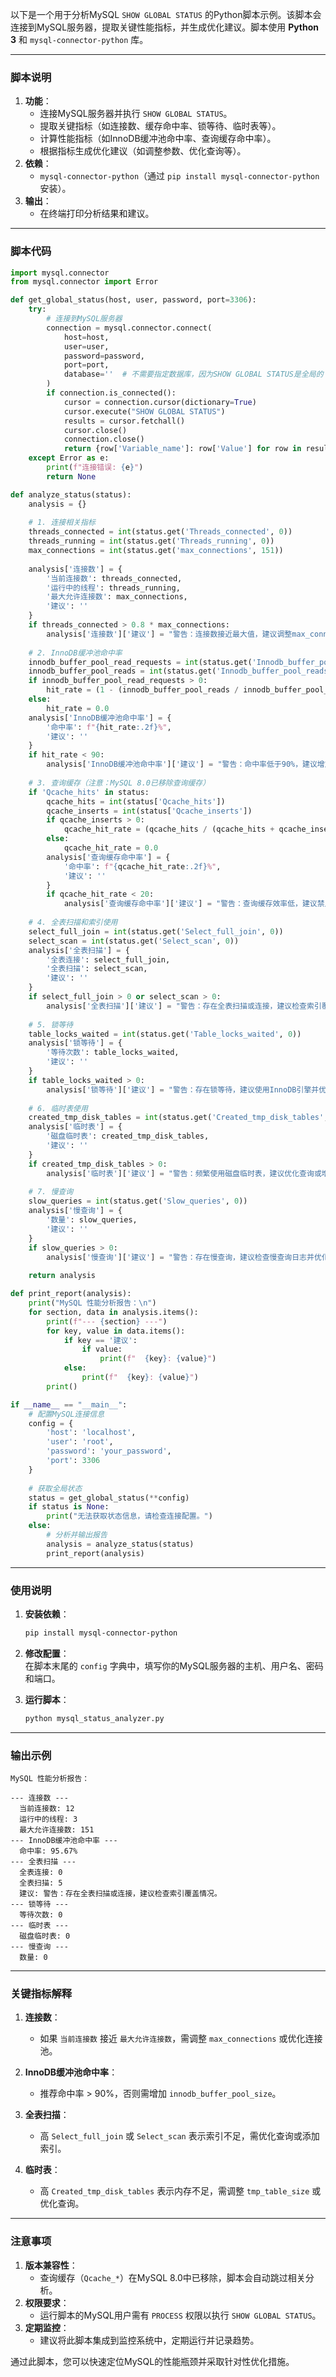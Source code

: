 以下是一个用于分析MySQL `SHOW GLOBAL STATUS` 的Python脚本示例。该脚本会连接到MySQL服务器，提取关键性能指标，并生成优化建议。脚本使用 **Python 3** 和 `mysql-connector-python` 库。

---

### **脚本说明**
1. **功能**：  
   - 连接MySQL服务器并执行 `SHOW GLOBAL STATUS`。  
   - 提取关键指标（如连接数、缓存命中率、锁等待、临时表等）。  
   - 计算性能指标（如InnoDB缓冲池命中率、查询缓存命中率）。  
   - 根据指标生成优化建议（如调整参数、优化查询等）。  
2. **依赖**：  
   - `mysql-connector-python`（通过 `pip install mysql-connector-python` 安装）。  
3. **输出**：  
   - 在终端打印分析结果和建议。

---

### **脚本代码**
```python
import mysql.connector
from mysql.connector import Error

def get_global_status(host, user, password, port=3306):
    try:
        # 连接到MySQL服务器
        connection = mysql.connector.connect(
            host=host,
            user=user,
            password=password,
            port=port,
            database=''  # 不需要指定数据库，因为SHOW GLOBAL STATUS是全局的
        )
        if connection.is_connected():
            cursor = connection.cursor(dictionary=True)
            cursor.execute("SHOW GLOBAL STATUS")
            results = cursor.fetchall()
            cursor.close()
            connection.close()
            return {row['Variable_name']: row['Value'] for row in results}
    except Error as e:
        print(f"连接错误: {e}")
        return None

def analyze_status(status):
    analysis = {}
    
    # 1. 连接相关指标
    threads_connected = int(status.get('Threads_connected', 0))
    threads_running = int(status.get('Threads_running', 0))
    max_connections = int(status.get('max_connections', 151))
    
    analysis['连接数'] = {
        '当前连接数': threads_connected,
        '运行中的线程': threads_running,
        '最大允许连接数': max_connections,
        '建议': ''
    }
    if threads_connected > 0.8 * max_connections:
        analysis['连接数']['建议'] = "警告：连接数接近最大值，建议调整max_connections或优化连接池配置。"
    
    # 2. InnoDB缓冲池命中率
    innodb_buffer_pool_read_requests = int(status.get('Innodb_buffer_pool_read_requests', 0))
    innodb_buffer_pool_reads = int(status.get('Innodb_buffer_pool_reads', 0))
    if innodb_buffer_pool_read_requests > 0:
        hit_rate = (1 - (innodb_buffer_pool_reads / innodb_buffer_pool_read_requests)) * 100
    else:
        hit_rate = 0.0
    analysis['InnoDB缓冲池命中率'] = {
        '命中率': f"{hit_rate:.2f}%",
        '建议': ''
    }
    if hit_rate < 90:
        analysis['InnoDB缓冲池命中率']['建议'] = "警告：命中率低于90%，建议增加innodb_buffer_pool_size。"
    
    # 3. 查询缓存（注意：MySQL 8.0已移除查询缓存）
    if 'Qcache_hits' in status:
        qcache_hits = int(status['Qcache_hits'])
        qcache_inserts = int(status['Qcache_inserts'])
        if qcache_inserts > 0:
            qcache_hit_rate = (qcache_hits / (qcache_hits + qcache_inserts)) * 100
        else:
            qcache_hit_rate = 0.0
        analysis['查询缓存命中率'] = {
            '命中率': f"{qcache_hit_rate:.2f}%",
            '建议': ''
        }
        if qcache_hit_rate < 20:
            analysis['查询缓存命中率']['建议'] = "警告：查询缓存效率低，建议禁用查询缓存（query_cache_type=OFF）。"
    
    # 4. 全表扫描和索引使用
    select_full_join = int(status.get('Select_full_join', 0))
    select_scan = int(status.get('Select_scan', 0))
    analysis['全表扫描'] = {
        '全表连接': select_full_join,
        '全表扫描': select_scan,
        '建议': ''
    }
    if select_full_join > 0 or select_scan > 0:
        analysis['全表扫描']['建议'] = "警告：存在全表扫描或连接，建议检查索引覆盖情况。"
    
    # 5. 锁等待
    table_locks_waited = int(status.get('Table_locks_waited', 0))
    analysis['锁等待'] = {
        '等待次数': table_locks_waited,
        '建议': ''
    }
    if table_locks_waited > 0:
        analysis['锁等待']['建议'] = "警告：存在锁等待，建议使用InnoDB引擎并优化事务。"
    
    # 6. 临时表使用
    created_tmp_disk_tables = int(status.get('Created_tmp_disk_tables', 0))
    analysis['临时表'] = {
        '磁盘临时表': created_tmp_disk_tables,
        '建议': ''
    }
    if created_tmp_disk_tables > 0:
        analysis['临时表']['建议'] = "警告：频繁使用磁盘临时表，建议优化查询或增加tmp_table_size。"
    
    # 7. 慢查询
    slow_queries = int(status.get('Slow_queries', 0))
    analysis['慢查询'] = {
        '数量': slow_queries,
        '建议': ''
    }
    if slow_queries > 0:
        analysis['慢查询']['建议'] = "警告：存在慢查询，建议检查慢查询日志并优化查询。"
    
    return analysis

def print_report(analysis):
    print("MySQL 性能分析报告：\n")
    for section, data in analysis.items():
        print(f"--- {section} ---")
        for key, value in data.items():
            if key == '建议':
                if value:
                    print(f"  {key}: {value}")
            else:
                print(f"  {key}: {value}")
        print()

if __name__ == "__main__":
    # 配置MySQL连接信息
    config = {
        'host': 'localhost',
        'user': 'root',
        'password': 'your_password',
        'port': 3306
    }
    
    # 获取全局状态
    status = get_global_status(**config)
    if status is None:
        print("无法获取状态信息，请检查连接配置。")
    else:
        # 分析并输出报告
        analysis = analyze_status(status)
        print_report(analysis)
```

---

### **使用说明**
1. **安装依赖**：  
   ```bash
   pip install mysql-connector-python
   ```

2. **修改配置**：  
   在脚本末尾的 `config` 字典中，填写你的MySQL服务器的主机、用户名、密码和端口。

3. **运行脚本**：  
   ```bash
   python mysql_status_analyzer.py
   ```

---

### **输出示例**
```
MySQL 性能分析报告：

--- 连接数 ---
  当前连接数: 12
  运行中的线程: 3
  最大允许连接数: 151
--- InnoDB缓冲池命中率 ---
  命中率: 95.67%
--- 全表扫描 ---
  全表连接: 0
  全表扫描: 5
  建议: 警告：存在全表扫描或连接，建议检查索引覆盖情况。
--- 锁等待 ---
  等待次数: 0
--- 临时表 ---
  磁盘临时表: 0
--- 慢查询 ---
  数量: 0
```

---

### **关键指标解释**
1. **连接数**：  
   - 如果 `当前连接数` 接近 `最大允许连接数`，需调整 `max_connections` 或优化连接池。
   
2. **InnoDB缓冲池命中率**：  
   - 推荐命中率 > 90%，否则需增加 `innodb_buffer_pool_size`。

3. **全表扫描**：  
   - 高 `Select_full_join` 或 `Select_scan` 表示索引不足，需优化查询或添加索引。

4. **临时表**：  
   - 高 `Created_tmp_disk_tables` 表示内存不足，需调整 `tmp_table_size` 或优化查询。

---

### **注意事项**
1. **版本兼容性**：  
   - 查询缓存（`Qcache_*`）在MySQL 8.0中已移除，脚本会自动跳过相关分析。
2. **权限要求**：  
   - 运行脚本的MySQL用户需有 `PROCESS` 权限以执行 `SHOW GLOBAL STATUS`。
3. **定期监控**：  
   - 建议将此脚本集成到监控系统中，定期运行并记录趋势。

通过此脚本，您可以快速定位MySQL的性能瓶颈并采取针对性优化措施。